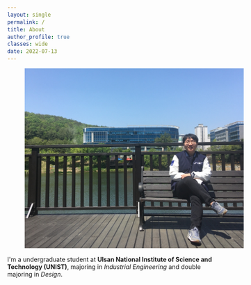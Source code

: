 ```yaml
---
layout: single
permalink: /
title: About
author_profile: true
classes: wide
date: 2022-07-13
---
```


<figure style="width: 100%" class="align-center">
  <img src="/assets/images/about20220713.jpg" alt="">
</figure>



I'm a undergraduate student at **Ulsan National Institute of Science and Technology (UNIST)**, majoring in *Industrial Engineering* and double majoring in *Design*. 